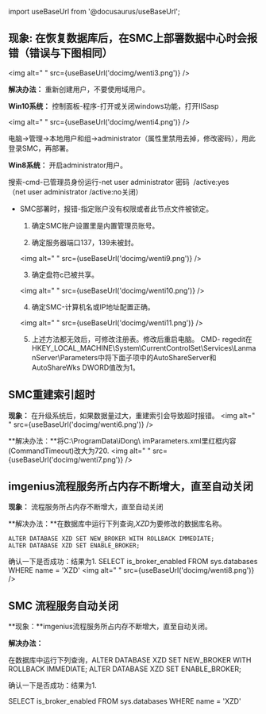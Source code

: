 import useBaseUrl from '@docusaurus/useBaseUrl';

## 现象: 在恢复数据库后，在SMC上部署数据中心时会报错（错误与下图相同）

<img alt=" " src={useBaseUrl('docimg/wenti3.png')} />

**解决办法：** 重新创建用户，不要使用域用户。

**Win10系统：** 控制面板-程序-打开或关闭windows功能，打开IISasp

<img alt=" " src={useBaseUrl('docimg/wenti4.png')} />

电脑→管理→本地用户和组→administrator（属性里禁用去掉，修改密码），用此登录SMC，再部署。

**Win8系统：** 开启administrator用户。

搜索-cmd-已管理员身份运行-net user administrator 密码  /active:yes   （net user administrator /active:no关闭）

* SMC部署时，报错-指定账户没有权限或者此节点文件被锁定。

    1. 确定SMC账户设置里是内置管理员账号。

    2. 确定服务器端口137，139未被封。

    <img alt=" " src={useBaseUrl('docimg/wenti9.png')} />

    3. 确定盘符c已被共享。

    <img alt=" " src={useBaseUrl('docimg/wenti10.png')} />

    4. 确定SMC-计算机名或IP地址配置正确。

    <img alt=" " src={useBaseUrl('docimg/wenti11.png')} />

    5. 上述方法都无效后，可修改注册表。修改后重启电脑。
    CMD- regedit在HKEY_LOCAL_MACHINE\System\CurrentControlSet\Services\LanmanServer\Parameters中将下面子项中的AutoShareServer和AutoShareWks DWORD值改为1。


## SMC重建索引超时

**现象：** 在升级系统后，如果数据量过大，重建索引会导致超时报错。
<img alt=" " src={useBaseUrl('docimg/wenti6.png')} />

**解决办法：**将C:\ProgramData\iDong\ imParameters.xml里红框内容(CommandTimeout)改大为720.
<img alt=" " src={useBaseUrl('docimg/wenti7.png')} />


##  imgenius流程服务所占内存不断增大，直至自动关闭
**现象：**  流程服务所占内存不断增大，直至自动关闭

**解决办法：**在数据库中运行下列查询,*XZD*为要修改的数据库名称。
```
ALTER DATABASE XZD SET NEW_BROKER WITH ROLLBACK IMMEDIATE;
ALTER DATABASE XZD SET ENABLE_BROKER;
```  
确认一下是否成功：结果为1.
SELECT is_broker_enabled FROM sys.databases WHERE name = 'XZD'
<img alt=" " src={useBaseUrl('docimg/wenti8.png')} />

 ## SMC 流程服务自动关闭

**现象：**imgenius流程服务所占内存不断增大，直至自动关闭。

**解决办法：**

在数据库中运行下列查询，ALTER DATABASE XZD SET NEW_BROKER WITH ROLLBACK IMMEDIATE;
ALTER DATABASE XZD SET ENABLE_BROKER;

 

确认一下是否成功：结果为1.

SELECT is_broker_enabled FROM sys.databases WHERE name = 'XZD'
